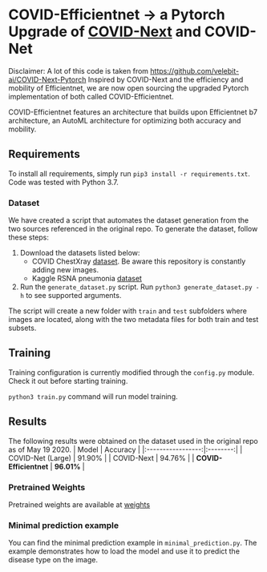 # COVID-Efficientnet &rarr; a Pytorch Upgrade of [COVID-Next](https://github.com/velebit-ai/COVID-Next-Pytorch) and COVID-Net
Disclaimer: A lot of this code is taken from https://github.com/velebit-ai/COVID-Next-Pytorch
Inspired by COVID-Next and the efficiency and mobility of Efficientnet, we are now open sourcing the upgraded Pytorch implementation of both called COVID-Efficientnet.

COVID-Efficientnet features an architecture that builds upon Efficientnet b7 architecture, an AutoML architecture for optimizing both accuracy and mobility.

## Requirements

To install all requirements, simply run `pip3 install -r requirements.txt`.
Code was tested with Python 3.7.

### Dataset

We have created a script that automates the dataset generation from the two sources referenced in the original repo. To generate the dataset, follow these steps:

1. Download the datasets listed below:
    * COVID ChestXray [dataset](https://github.com/ieee8023/covid-chestxray-dataset.git). Be aware this repository is constantly adding new images.
    * Kaggle RSNA pneumonia [dataset](https://www.kaggle.com/c/rsna-pneumonia-detection-challenge/data)
2. Run the `generate_dataset.py` script. Run `python3 generate_dataset.py -h` to see supported arguments.

The script will create a new folder with `train` and `test` subfolders where images are located, along with the two metadata files for both train and test subsets.



## Training

Training configuration is currently modified through the `config.py` module. Check it out before starting training.

`python3 train.py` command will run model training.


## Results

The following results were obtained on the dataset used in the original repo as of May 19 2020.
| Model                  | Accuracy |
|:-----------------:|:--------:|
| COVID-Net (Large) | 91.90%   |
| COVID-Next    | 94.76%   |
| **COVID-Efficientnet**    | **96.01%**   |

### Pretrained Weights

Pretrained weights are available at [weights](https://drive.google.com/open?id=1-uCQr7gcPUj2szKrDK1tSfv1BNj8XBHM)


### Minimal prediction example

You can find the minimal prediction example in `minimal_prediction.py`.
The example demonstrates how to load the model and use it to predict the disease type on the image.

